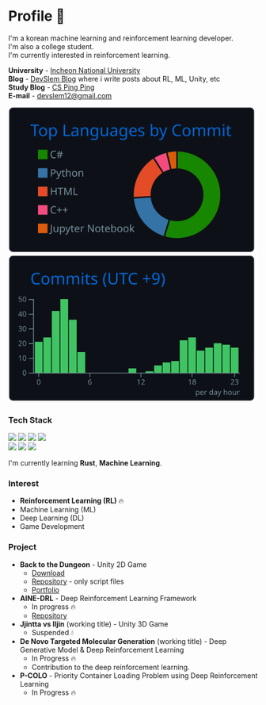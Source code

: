 # Profile 👋

I'm a korean machine learning and reinforcement learning developer.  
I'm also a college student.  
I'm currently interested in reinforcement learning.

**University** - [Incheon National University](https://www.inu.ac.kr/mbshome/mbs/inuengl/index.html)  
**Blog** - [DevSlem Blog](https://devslem.github.io/) where i write posts about RL, ML, Unity, etc  
**Study Blog** - [CS Ping Ping](https://blog-cs-pingping.vercel.app/docs/intro)  
**E-mail** - <devslem12@gmail.com>  

<!--
**DevSlem/DevSlem** is a ✨ _special_ ✨ repository because its `README.md` (this file) appears on your GitHub profile.

Here are some ideas to get you started:

- 🔭 I’m currently working on ...
- 🌱 I’m currently learning ...
- 👯 I’m looking to collaborate on ...
- 🤔 I’m looking for help with ...
- 💬 Ask me about ...
- 📫 How to reach me: ...
- 😄 Pronouns: ...
- ⚡ Fun fact: ...
-->

<!-- ![](https://raw.githubusercontent.com/DevSlem/DevSlem/main/profile-summary-card-output/radical/0-profile-details.svg) -->  
![](https://raw.githubusercontent.com/DevSlem/DevSlem/main/profile-summary-card-output/github_dark/2-most-commit-language.svg) ![](https://raw.githubusercontent.com/DevSlem/DevSlem/main/profile-summary-card-output/github_dark/4-productive-time.svg)

### Tech Stack

<p>
 <img src="https://img.shields.io/badge/c%23-%23239120.svg?style=for-the-badge&logo=c-sharp&logoColor=white"/>
 <img src="https://img.shields.io/badge/python-3670A0?style=for-the-badge&logo=python&logoColor=ffdd54"/>
 <img src="https://img.shields.io/badge/Rust-black?style=for-the-badge&logo=rust&logoColor=#E57324"/>
 <img src="https://img.shields.io/badge/c++-%2300599C.svg?style=for-the-badge&logo=c%2B%2B&logoColor=white"/>
 
 <br>
 
 <img src="https://img.shields.io/badge/unity-%23000000.svg?style=for-the-badge&logo=unity&logoColor=white"/>
 <img src="https://img.shields.io/badge/ML%20Agents-%23000000.svg?style=for-the-badge&logo=unity&logoColor=white"/>
 <img src="https://img.shields.io/badge/PyTorch-EE4C2C?style=for-the-badge&logo=PyTorch&logoColor=white"/>
</p>

I'm currently learning **Rust**, **Machine Learning**.

### Interest

* **Reinforcement Learning (RL)** 🔥
* Machine Learning (ML)
* Deep Learning (DL)
* Game Development

### Project

* **Back to the Dungeon** - Unity 2D Game
  * [Download](https://devslem.itch.io/back-to-the-dungeon)
  * [Repository](https://github.com/Team-UGD/back-to-the-dungeon-scripts) - only script files
  * [Portfolio](https://github.com/Team-UGD/back-to-the-dungeon-scripts/blob/main/Portfolios/portfolio-DevSlem.md)
* **AINE-DRL** - Deep Reinforcement Learning Framework
  * In progress 🔥
  * [Repository](https://github.com/DevSlem/AINE-DRL)
* **Jjintta vs Iljin** (working title) - Unity 3D Game
  * Suspended 💧
* **De Novo Targeted Molecular Generation** (working title) - Deep Generative Model & Deep Reinforcement Learning
  * In Progress 🔥
  * Contribution to the deep reinforcement learning.
* **P-COLO** - Priority Container Loading Problem using Deep Reinforcement Learning
  * In Progress 🔥
